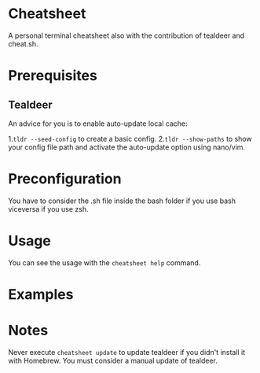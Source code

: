 # Cheatsheet
A personal terminal cheatsheet also with the contribution of tealdeer and cheat.sh.


# Prerequisites


   ## Tealdeer
   An advice for you is to enable auto-update local cache:<br/>
   
   1.`tldr --seed-config` to create a basic config.
   2.`tldr --show-paths` to show your config file path and activate the auto-update option using nano/vim.


# Preconfiguration
   You have to consider the .sh file inside the bash folder if you use bash viceversa if you use zsh.


# Usage  
   You can see the usage with the `cheatsheet help` command.


# Examples


# Notes 
   Never execute `cheatsheet update` to update tealdeer if you didn't install it with Homebrew. You must consider a manual update of tealdeer.
  

